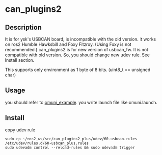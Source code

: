 can_plugins2
====
## Description
It is for ysk's USBCAN board, is incompatible with the old version.
It works on ros2 Humble Hawksbill and Foxy Fitzroy. (Using Foxy is not recommended.)
can_plugins2 is for new version of usbcan_fw. It is not compatible with old version.
So, you should change new udev rule. See Install section.

This supports only environment as 1 byte of 8 bits. (uint8_t == unsigned char)


## Usage

you should refer to [omuni_example](https://github.com/IndigoCarmine/omuni_example).
you write launch file like omuni.launch.

## Install

copy udev rule
```
sudo cp ~/ros2_ws/src/can_plugins2_plus/udev/60-usbcan.rules /etc/udev/rules.d/60-usbcan_plus.rules
sudo udevadm control --reload-rules && sudo udevadm trigger
```
